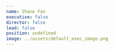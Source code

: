 ```yaml
---
name: Shane Fan
executive: false
director: false
lead: false
position: undefined
image: ../assets/default_exec_image.png
---
```

